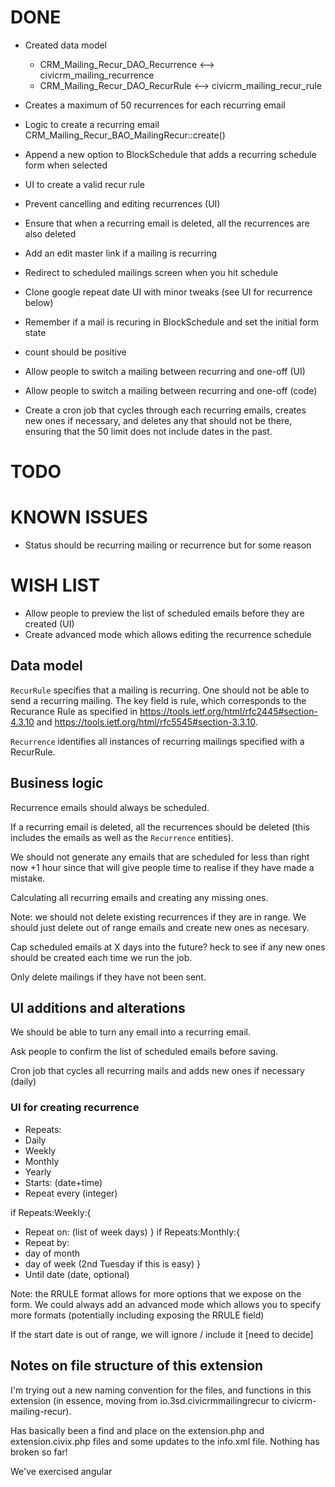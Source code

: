 # DONE
* Created data model
  * CRM_Mailing_Recur_DAO_Recurrence <--> civicrm_mailing_recurrence
  * CRM_Mailing_Recur_DAO_RecurRule <--> civicrm_mailing_recur_rule
* Creates a maximum of 50 recurrences for each recurring email
* Logic to create a recurring email CRM_Mailing_Recur_BAO_MailingRecur::create()
* Append a new option to BlockSchedule that adds a recurring schedule form when selected
* UI to create a valid recur rule
* Prevent cancelling and editing recurrences (UI)
* Ensure that when a recurring email is deleted, all the recurrences are also deleted
* Add an edit master link if a mailing is recurring
* Redirect to scheduled mailings screen when you hit schedule
* Clone google repeat date UI with minor tweaks (see UI for recurrence below)
* Remember if a mail is recuring in BlockSchedule and set the initial form state
* count should be positive
* Allow people to switch a mailing between recurring and one-off (UI)
* Allow people to switch a mailing between recurring and one-off (code)

* Create a cron job that cycles through each recurring emails, creates new ones if necessary, and deletes any that should not be there, ensuring that the 50 limit does not include dates in the past.


# TODO

# KNOWN ISSUES
* Status should be recurring mailing or recurrence but for some reason
# WISH LIST
* Allow people to preview the list of scheduled emails before they are created (UI)
* Create advanced mode which allows editing the recurrence schedule

## Data model

`RecurRule` specifies that a mailing is recurring. One should not be able to send a recurring mailing. The key field is rule, which corresponds to the Recurance Rule as specified in https://tools.ietf.org/html/rfc2445#section-4.3.10 and https://tools.ietf.org/html/rfc5545#section-3.3.10.

`Recurrence` identifies all instances of recurring mailings specified with a RecurRule.

## Business logic

Recurrence emails should always be scheduled.

If a recurring email is deleted, all the recurrences should be deleted (this includes the emails as well as the `Recurrence` entities).

We should not generate any emails that are scheduled for less than right now +1 hour since that will give people time to realise if they have made a mistake.

Calculating all recurring emails and creating any missing ones.

Note: we should not delete existing recurrences if they are in range. We should just delete out of range emails and create new ones as necesary.

Cap scheduled emails at X days into the future? heck to see if any new ones should be created each time we run the job.

Only delete mailings if they have not been sent.

## UI additions and alterations

We should be able to turn any email into a recurring email.

Ask people to confirm the list of scheduled emails before saving.

Cron job that cycles all recurring mails and adds new ones if necessary (daily)

### UI for creating recurrence

* Repeats:
* Daily
* Weekly
* Monthly
* Yearly
* Starts: (date+time)
* Repeat every (integer)

if Repeats:Weekly:{
  * Repeat on: (list of week days)
}
if Repeats:Monthly:{
  * Repeat by:
  * day of month
  * day of week (2nd Tuesday if this is easy)
}
* Until date (date, optional)

Note: the RRULE format allows for more options that we expose on the form. We could always add an advanced mode which allows you to specify more formats (potentially including exposing the RRULE field)

If the start date is out of range, we will ignore / include it [need to decide]

## Notes on file structure of this extension

I'm trying out a new naming convention for the files, and functions in this extension (in essence, moving from io.3sd.civicrmmailingrecur to civicrm-mailing-recur).

Has basically been a find and place on the extension.php and extension.civix.php files and some updates to the info.xml file. Nothing has broken so far!

We've exercised angular

